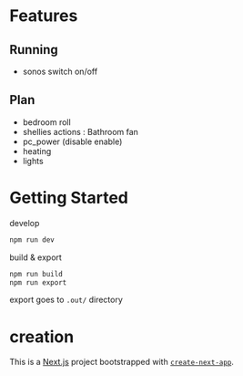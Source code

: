 # Features
## Running
- sonos switch on/off
## Plan
- bedroom roll
- shellies actions : Bathroom fan
- pc_power (disable enable)
- heating
- lights

# Getting Started

develop
```bash
npm run dev
```
build & export
```bash
npm run build
npm run export
```
export goes to `.out/` directory

# creation
This is a [Next.js](https://nextjs.org/) project bootstrapped with [`create-next-app`](https://github.com/vercel/next.js/tree/canary/packages/create-next-app).
